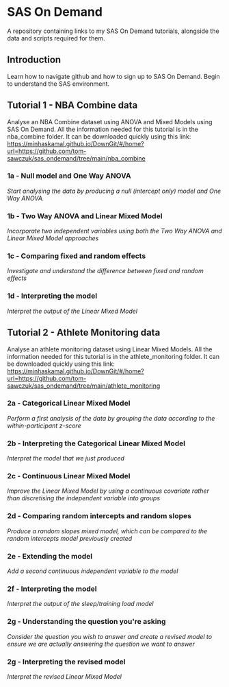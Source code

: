# SAS On Demand
A repository containing links to my SAS On Demand tutorials, alongside the data and scripts required for them.

## Introduction
Learn how to navigate github and how to sign up to SAS On Demand. Begin to understand the SAS environment.

## Tutorial 1 - NBA Combine data
Analyse an NBA Combine dataset using ANOVA and Mixed Models using SAS On Demand. 
All the information needed for this tutorial is in the nba_combine folder. It can be downloaded quickly using this link: https://minhaskamal.github.io/DownGit/#/home?url=https://github.com/tom-sawczuk/sas_ondemand/tree/main/nba_combine

### 1a - Null model and One Way ANOVA
*Start analysing the data by producing a null (intercept only) model and One Way ANOVA.*

### 1b - Two Way ANOVA and Linear Mixed Model
*Incorporate two independent variables using both the Two Way ANOVA and Linear Mixed Model approaches*

### 1c - Comparing fixed and random effects
*Investigate and understand the difference between fixed and random effects*

### 1d - Interpreting the model
*Interpret the output of the Linear Mixed Model*


## Tutorial 2 - Athlete Monitoring data
Analyse an athlete monitoring dataset using Linear Mixed Models. 
All the information needed for this tutorial is in the athlete_monitoring folder. It can be downloaded quickly using this link: https://minhaskamal.github.io/DownGit/#/home?url=https://github.com/tom-sawczuk/sas_ondemand/tree/main/athlete_monitoring

### 2a - Categorical Linear Mixed Model
*Perform a first analysis of the data by grouping the data according to the within-participant z-score*

### 2b - Interpreting the Categorical Linear Mixed Model
*Interpret the model that we just produced*

### 2c - Continuous Linear Mixed Model
*Improve the Linear Mixed Model by using a continuous covariate rather than discretising the independent variable into groups*

### 2d - Comparing random intercepts and random slopes
*Produce a random slopes mixed model, which can be compared to the random intercepts model previously created*

### 2e - Extending the model
*Add a second continuous independent variable to the model*

### 2f - Interpreting the model
*Interpret the output of the sleep/training load model*

### 2g - Understanding the question you're asking
*Consider the question you wish to answer and create a revised model to ensure we are actually answering the question we want to answer*

### 2g - Interpreting the revised model
*Interpret the revised Linear Mixed Model*

